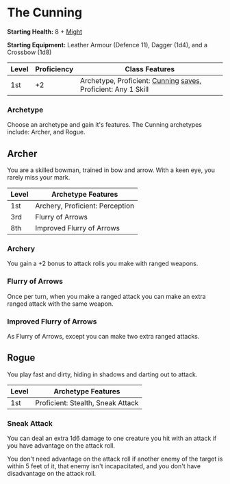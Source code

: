 # The Cunning

**Starting Health:** 8 + [Might](pages/characters/attributes.md?id=might)

**Starting Equipment:** Leather Armour (Defence 11), Dagger (1d4), and a Crossbow (1d8)

| Level | Proficiency | Class Features  |
| ----  | ----------- |- |
| 1st   | +2          | Archetype, Proficient: [Cunning](pages/characters/attributes.md?id=cunning) [saves](pages/rules/rolling.md?id=saves), Proficient: Any 1 Skill |

### Archetype

Choose an archetype and gain it's features. The Cunning archetypes include: Archer, and Rogue.

## Archer

You are a skilled bowman, trained in bow and arrow. With a keen eye, you rarely miss your mark.

| Level | Archetype Features                         |
| ----  | ------------------------------------------ |
| 1st   | Archery, Proficient: Perception            |
| 3rd   | Flurry of Arrows                           |
| 8th   | Improved Flurry of Arrows                  |

### Archery

You gain a +2 bonus to attack rolls you make with ranged weapons.

### Flurry of Arrows

Once per turn, when you make a ranged attack you can make an extra ranged attack with the same weapon.

### Improved Flurry of Arrows

As Flurry of Arrows, except you can make two extra ranged attacks.

## Rogue

You play fast and dirty, hiding in shadows and darting out to attack.

| Level | Archetype Features |
| ----  | - |
| 1st   | Proficient: Stealth, Sneak Attack |

### Sneak Attack

You can deal an extra 1d6 damage to one creature you hit with an attack if you have advantage on the attack roll.

You don't need advantage on the attack roll if another enemy of the target is within 5 feet of it, that enemy isn't incapacitated, and you don't have disadvantage on the attack roll.
